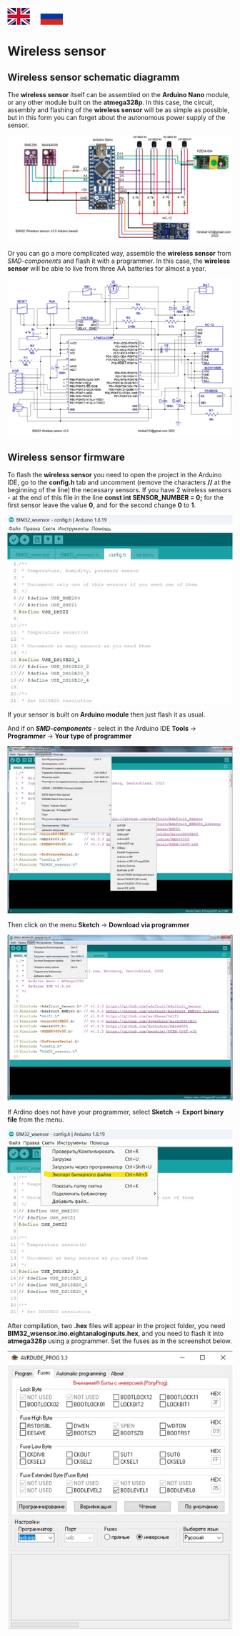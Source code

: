<a href="README_EN.md"><img src="img/en.png" alt="Read this in english" width="50px" style="margin-right:20px"></a>
<a href="README.md"><img src="img/ru.png" alt="Читать на русском" width="50px"></a>

# Wireless sensor

## Wireless sensor schematic diagramm
The **wireless sensor** itself can be assembled on the **Arduino Nano** module, or any other module built on the **atmega328p**. In this case, the circuit, assembly and flashing of the **wireless sensor** will be as simple as possible, but in this form you can forget about the autonomous power supply of the sensor.

<p align="center"><img src="../img/arduino.jpg" alt="weather monitor BIM32 wireless sensor arduino based"></p>

Or you can go a more complicated way, assemble the **wireless sensor** from *SMD-components* and flash it with a programmer. In this case, the **wireless sensor** will be able to live from three AA batteries for almost a year.

<p align="center"><img src="../img/wireless_sensor_schematic_v2.0.png" alt="weather monitor BIM32 wireless sensor schematic"></p>

## Wireless sensor firmware
To flash the **wireless sensor** you need to open the project in the Arduino IDE, go to the **config.h** tab and uncomment (remove the characters **//** at the beginning of the line) the necessary sensors. If you have 2 wireless sensors - at the end of this file in the line **const int SENSOR_NUMBER = 0;** for the first sensor leave the value **0**, and for the second change **0** to **1**.

<p align="center"><img src="../img/wirelessConfig_RU.jpg" alt="weather monitor BIM32 wireless sensor config"></p>

If your sensor is built on **Arduino module** then just flash it as usual.

And if on ***SMD-components*** - select in the Arduino IDE **Tools** -> **Programmer** -> **Your type of programmer**

<p align="center"><img src="../img/wirelessProgrammer_RU.jpg" alt="weather monitor BIM32 wireless sensor programmer select"></p>

Then click on the menu **Sketch** -> **Download via programmer**

<p align="center"><img src="../img/wirelessProgrammerUpload_RU.jpg" alt="weather monitor BIM32 wireless sensor programmer upload"></p>

If Ardino does not have your programmer, select **Sketch** -> **Export binary file** from the menu.

<p align="center"><img src="../img/wirelessExport_RU.jpg" alt="weather monitor BIM32 wireless sensor export compiled binary"></p>

After compilation, two **.hex** files will appear in the project folder, you need **BIM32_wsensor.ino.eightanaloginputs.hex**, and you need to flash it into **atmega328p** using a programmer. Set the fuses as in the screenshot below.

<p align="center"><img src="../img/wirelessFuses_RU.jpg" alt="weather monitor BIM32 wireless sensor fuses"></p>